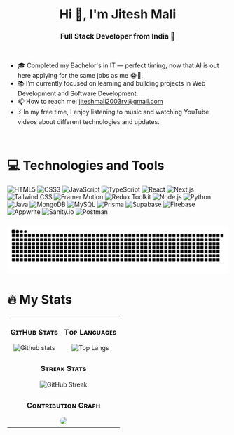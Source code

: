 <h1 align="center">Hi 👋, I'm Jitesh Mali</h1>
<h3 align="center">Full Stack Developer from India 🌟</h3>

<br>

<div align="left" style="display: flex; justify-content: space-between;">
<ul>
  <li>🎓 Completed my Bachelor's in IT — perfect timing, now that AI is out here applying for the same jobs as me 😭🤖.</li>  
  <li>📚 I’m currently focused on learning and building projects in Web Development and Software Development.</li>
  <li>📫 How to reach me: <a href="mailto:jiteshmali2003rv@gmail.com">jiteshmali2003rv@gmail.com</a></li>
  <li>⚡ In my free time, I enjoy listening to music and watching YouTube videos about different technologies and updates.</li>
</ul>
</div>

<br>

<h1 align="left">💻 Technologies and Tools</h1>

<div align="left">
  <!-- Frontend -->
  <img src="https://img.shields.io/badge/HTML5-%23E34F26.svg?style=for-the-badge&logo=html5&logoColor=white" alt="HTML5" />
  <img src="https://img.shields.io/badge/CSS3-%231572B6.svg?style=for-the-badge&logo=css3&logoColor=white" alt="CSS3" />
  <img src="https://img.shields.io/badge/JavaScript-%23F7DF1E.svg?style=for-the-badge&logo=javascript&logoColor=black" alt="JavaScript" />
  <img src="https://img.shields.io/badge/TypeScript-%23007ACC.svg?style=for-the-badge&logo=typescript&logoColor=white" alt="TypeScript" />
  <img src="https://img.shields.io/badge/React-%2361DAFB.svg?style=for-the-badge&logo=react&logoColor=black" alt="React" />
  <img src="https://img.shields.io/badge/Next.js-%23000000.svg?style=for-the-badge&logo=next.js&logoColor=white" alt="Next.js" />
  <img src="https://img.shields.io/badge/Tailwind%20CSS-%2338B2AC.svg?style=for-the-badge&logo=tailwind-css&logoColor=white" alt="Tailwind CSS" />
  <img src="https://img.shields.io/badge/Framer%20Motion-%23C0C0C0.svg?style=for-the-badge&logo=framer&logoColor=black" alt="Framer Motion" />

  <!-- State & Backend -->
  <img src="https://img.shields.io/badge/Redux%20Toolkit-%23764ABC.svg?style=for-the-badge&logo=redux&logoColor=white" alt="Redux Toolkit" />
  <img src="https://img.shields.io/badge/Node.js-%23339933.svg?style=for-the-badge&logo=node.js&logoColor=white" alt="Node.js" />
  <img src="https://img.shields.io/badge/Python-%233776AB.svg?style=for-the-badge&logo=python&logoColor=white" alt="Python" />
  <img src="https://img.shields.io/badge/Java-%23ED8B00.svg?style=for-the-badge&logo=java&logoColor=white" alt="Java" />

  <!-- Database & Tools -->
  <img src="https://img.shields.io/badge/MongoDB-%2347A248.svg?style=for-the-badge&logo=mongodb&logoColor=white" alt="MongoDB" />
  <img src="https://img.shields.io/badge/MySQL-%2300f.svg?style=for-the-badge&logo=mysql&logoColor=white" alt="MySQL" />
  <img src="https://img.shields.io/badge/Prisma-%23000000.svg?style=for-the-badge&logo=prisma&logoColor=white" alt="Prisma" />
  <img src="https://img.shields.io/badge/Supabase-%2300C4B3.svg?style=for-the-badge&logo=supabase&logoColor=white" alt="Supabase" />
  <img src="https://img.shields.io/badge/Firebase-%23FFCA28.svg?style=for-the-badge&logo=firebase&logoColor=white" alt="Firebase" />
  <img src="https://img.shields.io/badge/Appwrite-%2300A9F4.svg?style=for-the-badge&logo=appwrite&logoColor=white" alt="Appwrite" />
  <img src="https://img.shields.io/badge/Sanity.io-%23F03E2F.svg?style=for-the-badge&logo=sanity&logoColor=white" alt="Sanity.io" />
  <img src="https://img.shields.io/badge/Postman-%23FF6C37.svg?style=for-the-badge&logo=postman&logoColor=white" alt="Postman" />
</div>

###

<picture>
  <source media="(prefers-color-scheme: dark)" srcset="https://raw.githubusercontent.com/Jitesh2Git/Jitesh2Git/output/github-snake-dark.svg" />
  <source media="(prefers-color-scheme: light)" srcset="https://raw.githubusercontent.com/Jitesh2Git/Jitesh2Git/output/github-snake.svg" />
  <img alt="github-snake" src="https://raw.githubusercontent.com/Jitesh2Git/Jitesh2Git/output/github-snake.svg" />
</picture>

<h1 align="left">🔥 My Stats</h2>

<table>
    <tbody>
        <tr>
            <td>
                <h3 align="center"><strong>GɪᴛHᴜʙ Sᴛᴀᴛs</strong></h3>
                <div align="center">
                    <img src="https://github-readme-stats.vercel.app/api?username=Jitesh2Git&show_icons=true&theme=tokyonight" alt="Github stats">
                </div>
            </td>
            <td>
                <h3 align="center"><strong>Tᴏᴘ Lᴀɴɢᴜᴀɢᴇs</strong></h3>
                <div align="center">
                    <img src="https://github-readme-stats.vercel.app/api/top-langs/?username=Jitesh2Git&theme=tokyonight" alt="Top Langs">
                </div>
            </td>
        </tr>
        <tr>
            <td colspan="2">
                <h3 align="center"><strong>Sᴛʀᴇᴀᴋ Sᴛᴀᴛs</strong></h3>
                <div align="center">
                    <img src="https://github-readme-streak-stats.herokuapp.com/?user=Jitesh2Git&theme=tokyonight" alt="GitHub Streak">
                </div>
            </td>
        </tr>
        <tr>
            <td colspan="2">
                <h3 align="center"><strong>Cᴏɴᴛʀɪʙᴜᴛɪᴏɴ Gʀᴀᴘʜ</strong></h3>
                <div align="center">
                    <img src="https://github-readme-activity-graph.vercel.app/graph?username=Jitesh2Git&bg_color=011627&color=79d3c3&line=c792ea&point=ffeb95&area=true&hide_border=false" style="border-radius: 15px;">
                </div>
            </td>
        </tr>
    </tbody>
</table>
